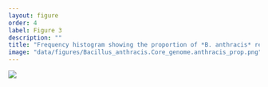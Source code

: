 ```yaml
---
layout: figure
order: 4
label: Figure 3
description: ""
title: "Frequency histogram showing the proportion of *B. anthracis* reads / *Bacillus* reads for a collection of pure isolate samples from the genus *Bacillus*. "
image: "data/figures/Bacillus_anthracis.Core_genome.anthracis_prop.png"
---
```

<img src="{{ site.baseurl }}/data/figures/Bacillus_anthracis.Core_genome.anthracis_prop.png">
